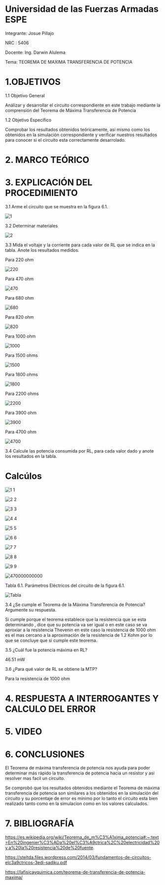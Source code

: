 # Universidad de las Fuerzas Armadas ESPE

Integrante: Josue Pillajo

NRC : 5406

Docente: Ing. Darwin Alulema

Tema: TEOREMA DE MAXIMA TRANSFERENCIA DE POTENCIA

# 1.OBJETIVOS

1.1 Objetivo General

Análizar y desarrollar  el circuito correspondiente en este trabajo mediante la comprensión del Teorema de Máxima Transferencia de Potencia

1.2 Objetivo Específico

Comprobar los resultados obtenidos teóricamente, asi mismo como los obtenidos en  la simulación correspondiente  y verificar nuestros resultados  para conocer si el circuito esta correctamente desarrolado.

# 2.  MARCO TEÓRICO



# 3. EXPLICACIÓN DEL PROCEDIMIENTO

3.1 Arme el circuito que se muestra en la figura 6.1.

![1](https://user-images.githubusercontent.com/84783236/127866526-b60fd004-df2b-4bbc-a943-63ffbcae0471.png)

3.2  Determinar  materiales

![2](https://user-images.githubusercontent.com/84783236/127866722-ef7c4a7f-7eb1-4305-9e09-b0e0493abd1e.png)

3.3 Mida el voltaje y la corriente para cada valor de RL que se indica en la tabla. Anote los resultados medidos.

Para 220 ohm

![220](https://user-images.githubusercontent.com/84783236/127876299-307435eb-70cc-4aa3-b5be-3a60273648a8.png)

Para 470 ohm 

![470](https://user-images.githubusercontent.com/84783236/127880111-7a021d12-db9a-458d-9418-624e81cd2697.png)

Para 680 ohm

![680](https://user-images.githubusercontent.com/84783236/127881060-afeb8685-1bce-4191-83a4-fd96e9c733d5.png)

Para 820 ohm

![820](https://user-images.githubusercontent.com/84783236/127881099-e62e0f30-2e91-4008-a7dd-de5d315b7d4a.png)

Para 1000 ohm

![1000](https://user-images.githubusercontent.com/84783236/127881129-5ff5bac5-c303-48c5-99ba-ba977114fc8b.png)

Para 1500  ohms

![1500](https://user-images.githubusercontent.com/84783236/127881160-fdf6ff79-651d-48e5-bb29-270b15f3983c.png)

Para 1800 ohms

![1800](https://user-images.githubusercontent.com/84783236/127881182-c843d7fc-3f58-41dc-b0ae-001f070c8d9e.png)


Para 2200 ohms

![2200](https://user-images.githubusercontent.com/84783236/127881193-d850d05b-a49b-4fa3-a20b-80d31f99d4c3.png)

Para 3900 ohm

![3900](https://user-images.githubusercontent.com/84783236/127881216-5bb5ffe8-a097-41ec-a8fd-4062b58ec6a2.png)

Para 4700 ohm

![4700](https://user-images.githubusercontent.com/84783236/127881234-52c01116-5b11-4ace-b4bb-e56227ab18cb.png)


3.4 Calcule las potencia consumida por RL, para cada valor dado y anote los resultados en la tabla.

# Calcúlos

![1 1](https://user-images.githubusercontent.com/84783236/127889905-61882e42-84e8-4309-b498-bf58a27ced09.png)

![2 2](https://user-images.githubusercontent.com/84783236/127889941-800002dd-5b5e-4a8b-a756-b75564fd58c1.png)

![3 3](https://user-images.githubusercontent.com/84783236/127889973-8c04513d-1b42-4fd5-96a8-a97271b12a6a.png)

![4 4](https://user-images.githubusercontent.com/84783236/127890741-4109f88b-1f2e-4d04-abbd-d5b965f8ae94.png)

![5 5](https://user-images.githubusercontent.com/84783236/127890764-0ae91973-8ff1-483a-8413-861cb4c206ef.png)

![6 6](https://user-images.githubusercontent.com/84783236/127890781-c6c70345-1b64-4a2d-9129-af16431c7333.png)

![7 7](https://user-images.githubusercontent.com/84783236/127890797-3aad9cde-40ab-4bfe-a36a-77410ca0f92e.png)

![8 8](https://user-images.githubusercontent.com/84783236/127890820-7b4a510a-daab-4f23-8fb0-5db24d476f04.png)

![9 9](https://user-images.githubusercontent.com/84783236/127890844-dc037503-ac7e-40bc-b3db-2d7f09464d58.png)

![470000000000](https://user-images.githubusercontent.com/84783236/127888972-8dd20cbb-a569-40bb-9d02-a8a4b54e0fca.png)


Tabla 6.1. Parámetros Eléctricos del circuito de la figura 6.1.

![Tabla](https://user-images.githubusercontent.com/84783236/127931774-1ba33660-fbaa-410d-b4f8-554426068b2e.png)


3.4 ¿Se cumple el Teorema de la Máxima Transferencia de Potencia? Argumente su respuesta.

Si cumple porque el teorema establece que la resistencia  que se esta determinando , dice que su potencia  va ser igual  o en este caso se va aproxiar a la resistencia  Thevenin en este caso  la resistencia de  1000 ohm   es el mas cercano  a la aproximación  de la resistencia de 1.2 Kohm  por lo que se concluye que si cumple este teorema.

3.5 ¿Cuál fue la potencia máxima en RL?

46.51 mW

3.6  ¿Para qué valor de RL se obtiene la MTP?

Para la resistencia de  1000 ohm

# 4.  RESPUESTA A INTERROGANTES Y CALCULO DEL ERROR



# 5. VIDEO

# 6. CONCLUSIONES

El Teorema de  máxima transferencia de potencia  nos ayuda para poder determinar más rápido la transferencia de potencia hacia un resistor y asi resolver mas facil un circuito.

Se comprobó que los resultados obtenidos mediante el Teorema de máxima transferencia de potencia  son similares a los obtenidos en la simulación del circuito y su porcentaje de error es mínimo por lo tanto el circuito esta bien realizado tanto como en la simulacion como en los valores calculados.

# 7. BIBLIOGRAFÍA

https://es.wikipedia.org/wiki/Teorema_de_m%C3%A1xima_potencia#:~:text=En%20ingenier%C3%ADa%20el%C3%A9ctrica%2C%20electricidad%20y,a%20la%20resistencia%20de%20fuente.

https://steltda.files.wordpress.com/2014/03/fundamentos-de-circuitos-elc3a9ctricos-3edi-sadiku.pdf

https://lafisicayquimica.com/teorema-de-transferencia-de-potencia-maxima/






